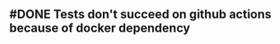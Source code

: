 ## #DONE Tests don't succeed on github actions because of docker dependency
<!--
#chore
#bug
#story
created:2023-12-14T17:34:28.444Z
task-id:TUPqF
story-id:Tests-don't-succeed-on-github-actions-because-of-docker-dependency order:-260
completed:2023-12-21T20:13:57.019Z
-->